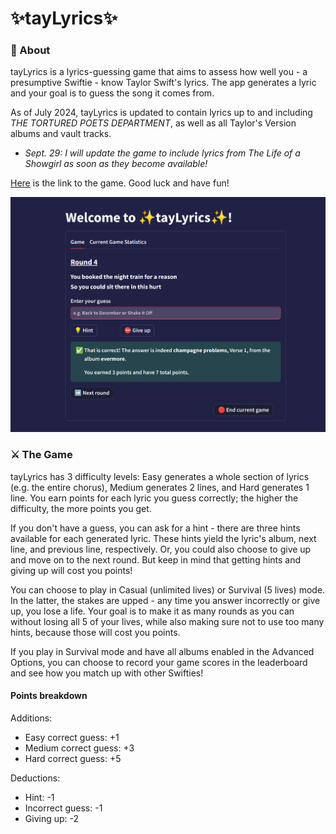 # ✨tayLyrics✨

### 📃 About 
tayLyrics is a lyrics-guessing game that aims to assess how well you - a presumptive Swiftie - know Taylor Swift's lyrics. The app generates a lyric and your goal is to guess the song it comes from.

As of July 2024, tayLyrics is updated to contain lyrics up to and including *THE TORTURED POETS DEPARTMENT*, as well as all Taylor's Version albums and vault tracks.
* *Sept. 29: I will update the game to include lyrics from The Life of a Showgirl as soon as they become available!*

[Here](https://taylyrics.lyriguessr.xyz/) is the link to the game. Good luck and have fun!

![alt text](image-2.png)

### ⚔️ The Game
tayLyrics has 3 difficulty levels: Easy generates a whole section of lyrics (e.g. the entire chorus), Medium generates 2 lines, and Hard generates 1 line. You earn points for each lyric you guess correctly; the higher the difficulty, the more points you get.

If you don't have a guess, you can ask for a hint - there are three hints available for each generated lyric. These hints yield the lyric's album, next line, and previous line, respectively. Or, you could also choose to give up and move on to the next round. But keep in mind that getting hints and giving up will cost you points!

You can choose to play in Casual (unlimited lives) or Survival (5 lives) mode. In the latter, the stakes are upped - any time you answer incorrectly or give up, you lose a life. Your goal is to make it as many rounds as you can without losing all 5 of your lives, while also making sure not to use too many hints, because those will cost you points. 

If you play in Survival mode and have all albums enabled in the Advanced Options, you can choose to record your game scores in the leaderboard and see how you match up with other Swifties!

#### Points breakdown

Additions: 

* Easy correct guess: +1
* Medium correct guess: +3
* Hard correct guess: +5

Deductions:

* Hint: -1
* Incorrect guess: -1
* Giving up: -2
